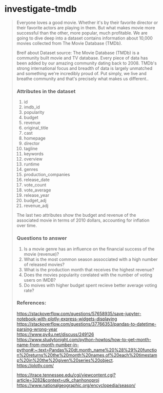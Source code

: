 # investigate-tmdb

> Everyone loves a good movie. Whether it's by their favorite director or their favorite actors are playing in them. But what makes movie more successful than the other, more popular, much profitable. We are going to dive deep into a dataset contains information about 10,000 movies collected from The Movie Database (TMDb).
>
> Breif about Dataset source: The Movie Database (TMDb) is a community built movie and TV database. Every piece of data has been added by our amazing community dating back to 2008. TMDb's strong international focus and breadth of data is largely unmatched and something we're incredibly proud of. Put simply, we live and breathe community and that's precisely what makes us different..
>
> ### Attributes in the dataset  
> 1. id                  
> 2. imdb_id             
> 3. popularity          
> 4. budget              
> 5. revenue             
> 6. original_title       
> 7. cast                
> 8. homepage            
> 9. director            
> 10. tagline             
> 11. keywords            
> 12. overview            
> 13. runtime             
> 14. genres              
> 15. production_companies
> 16. release_date        
> 17. vote_count          
> 18. vote_average        
> 19. release_year        
> 20. budget_adj          
> 21. revenue_adj   
> 
> The last two attributes show the budget and revenue of the associated movie in terms of 2010 dollars, accounting for inflation over time.
>
>
> ### Questions to answer
> 1. Is a movie genre has an influence on the financial success of the movie (revenue)?
> 2. What is the most common season assocciated with a high number of released movies?
> 3. What is the production month that receives the highest revenue?
> 4. Does the movies popularity corelated with the number of voting users on IMDB?
> 5. Do moives with higher budget spent recieve better average voting rate?
> ### References:
> https://stackoverflow.com/questions/57658935/save-jupyter-notebook-with-plotly-express-widgets-displaying  
> https://stackoverflow.com/questions/37766353/pandas-to-datetime-parsing-wrong-year  
> https://www.py4u.net/discuss/249126  
> https://www.studytonight.com/python-howtos/how-to-get-month-name-from-month-number-in-python#:~:text=Pandas%20dt.month_name%20%28%29%20function%20returns%20the%20month%20names,of%20each%20timestamp%20in%20the%20given%20series%20object.  
> https://plotly.com/  
> 
> 
> https://trace.tennessee.edu/cgi/viewcontent.cgi?article=3282&context=utk_chanhonoproj  
> https://www.nationalgeographic.org/encyclopedia/season/  